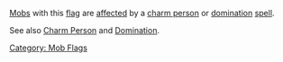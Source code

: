 [Mobs](:Category:_Mobs "wikilink") with this
[flag](:Category:_Mob_Flags "wikilink") are
[affected](Affects "wikilink") by a [charm
person](Charm_Person "wikilink") or [domination](Domination "wikilink")
[spell](:Category:_Spells "wikilink").

See also [Charm Person](Charm_Person "wikilink") and
[Domination](Domination "wikilink").

[Category: Mob Flags](Category:_Mob_Flags "wikilink")
